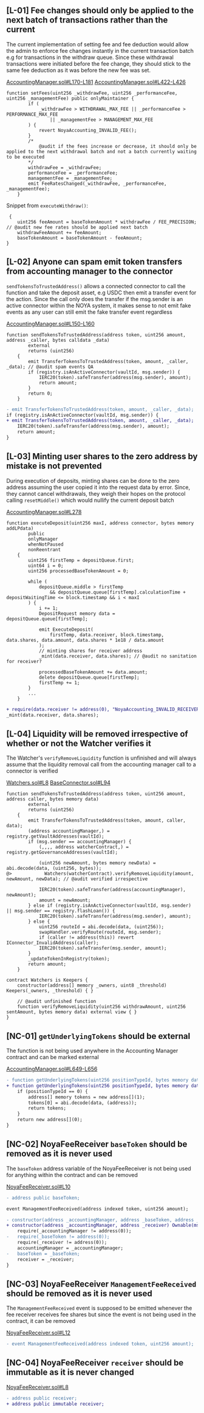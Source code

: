 ## [L-01] Fee changes should only be applied to the next batch of transactions rather than the current

The current implementation of setting fee and fee deduction would allow the admin to enforce fee changes instantly in the current transaction batch e.g for transactions in the withdraw queue. Since these withdrawal transactions were initiated before the fee change, they should stick to the same fee deduction as it was before the new fee was set.

[AccountingManager.sol#L170-L181](https://github.com/code-423n4/2024-04-noya/blob/main/contracts/accountingManager/AccountingManager.sol#L170-L181)
[AccountingManager.sol#L422-L426](https://github.com/code-423n4/2024-04-noya/blob/main/contracts/accountingManager/AccountingManager.sol#L422-L426)

```solidity
function setFees(uint256 _withdrawFee, uint256 _performanceFee, uint256 _managementFee) public onlyMaintainer {
        if (
            _withdrawFee > WITHDRAWAL_MAX_FEE || _performanceFee > PERFORMANCE_MAX_FEE
                || _managementFee > MANAGEMENT_MAX_FEE
        ) {
            revert NoyaAccounting_INVALID_FEE();
        }
        /*
            @audit if the fees increase or decrease, it should only be applied to the next withdrawal batch and not a batch currently waiting to be executed
        */
        withdrawFee = _withdrawFee;
        performanceFee = _performanceFee;
        managementFee = _managementFee;
        emit FeeRatesChanged(_withdrawFee, _performanceFee, _managementFee);
    }
```

Snippet from `executeWithdraw()`:

```solidity
 {
    uint256 feeAmount = baseTokenAmount * withdrawFee / FEE_PRECISION; // @audit new fee rates should be applied next batch
    withdrawFeeAmount += feeAmount;
    baseTokenAmount = baseTokenAmount - feeAmount;
}
```

## [L-02] Anyone can spam emit token transfers from accounting manager to the connector

`sendTokensToTrustedAddress()` allows a connected connector to call the function and take the deposit asset, e.g USDC then emit a transfer event for the action. Since the call only does the transfer if the msg.sender is an active connector within the NOYA system, it makes sense to not emit fake events as any user can still emit the fake transfer event regardless

[AccountingManager.sol#L150-L160](https://github.com/code-423n4/2024-04-noya/blob/main/contracts/accountingManager/AccountingManager.sol#L150-L160)

```solidity
function sendTokensToTrustedAddress(address token, uint256 amount, address _caller, bytes calldata _data)
        external
        returns (uint256)
    {
        emit TransferTokensToTrustedAddress(token, amount, _caller, _data); // @audit spam events QA
        if (registry.isAnActiveConnector(vaultId, msg.sender)) {
            IERC20(token).safeTransfer(address(msg.sender), amount);
            return amount;
        }
        return 0;
    }
```

```diff
- emit TransferTokensToTrustedAddress(token, amount, _caller, _data);
if (registry.isAnActiveConnector(vaultId, msg.sender)) {
+ emit TransferTokensToTrustedAddress(token, amount, _caller, _data);
    IERC20(token).safeTransfer(address(msg.sender), amount);
    return amount;
}
```

## [L-03] Minting user shares to the zero address by mistake is not prevented

During execution of deposits, minting shares can be done to the zero address assuming the user copied it into the request data by error. Since, they cannot cancel withdrawals, they weigh their hopes on the protocol calling `resetMiddle()` which would nullify the current deposit batch

[AccountingManager.sol#L278](https://github.com/code-423n4/2024-04-noya/blob/main/contracts/accountingManager/AccountingManager.sol#L278)

```solidity
function executeDeposit(uint256 maxI, address connector, bytes memory addLPdata)
        public
        onlyManager
        whenNotPaused
        nonReentrant
    {
        uint256 firstTemp = depositQueue.first;
        uint64 i = 0;
        uint256 processedBaseTokenAmount = 0;

        while (
            depositQueue.middle > firstTemp
                && depositQueue.queue[firstTemp].calculationTime + depositWaitingTime <= block.timestamp && i < maxI
        ) {
            i += 1;
            DepositRequest memory data = depositQueue.queue[firstTemp];

            emit ExecuteDeposit(
                firstTemp, data.receiver, block.timestamp, data.shares, data.amount, data.shares * 1e18 / data.amount
            );
            // minting shares for receiver address
            _mint(data.receiver, data.shares); // @audit no sanitation for receiver?

            processedBaseTokenAmount += data.amount;
            delete depositQueue.queue[firstTemp];
            firstTemp += 1;
        }
        ...
    }
```

```diff
+ require(data.receiver != address(0), "NoyaAccounting_INVALID_RECEIVER");
_mint(data.receiver, data.shares);
```

## [L-04] Liquidity will be removed irrespective of whether or not the Watcher verifies it

The Watcher's `verifyRemoveLiquidity` function is unfinished and will always assume that the liquidity removal call from the accounting manager call to a connector  is verified

[Watchers.sol#L8](https://github.com/code-423n4/2024-04-noya/blob/main/contracts/governance/Watchers.sol#L8)
[BaseConnector.sol#L94](https://github.com/code-423n4/2024-04-noya/blob/main/contracts/helpers/BaseConnector.sol#L94)

```solidity
function sendTokensToTrustedAddress(address token, uint256 amount, address caller, bytes memory data)
        external
        returns (uint256)
    {
        emit TransferTokensToTrustedAddress(token, amount, caller, data);
        (address accountingManager,) = registry.getVaultAddresses(vaultId);
        if (msg.sender == accountingManager) {
            (,,,, address watcherContract,) = registry.getGovernanceAddresses(vaultId);

            (uint256 newAmount, bytes memory newData) = abi.decode(data, (uint256, bytes));
@>            Watchers(watcherContract).verifyRemoveLiquidity(amount, newAmount, newData); // @audit verified irrespective

            IERC20(token).safeTransfer(address(accountingManager), newAmount);
            amount = newAmount;
        } else if (registry.isAnActiveConnector(vaultId, msg.sender) || msg.sender == registry.flashLoan()) {
            IERC20(token).safeTransfer(address(msg.sender), amount);
        } else {
            uint256 routeId = abi.decode(data, (uint256));
            swapHandler.verifyRoute(routeId, msg.sender);
            if (caller != address(this)) revert IConnector_InvalidAddress(caller);
            IERC20(token).safeTransfer(msg.sender, amount);
        }
        _updateTokenInRegistry(token);
        return amount;
    }
```

```solidity
contract Watchers is Keepers {
    constructor(address[] memory _owners, uint8 _threshold) Keepers(_owners, _threshold) { }

    // @audit unfinished function
    function verifyRemoveLiquidity(uint256 withdrawAmount, uint256 sentAmount, bytes memory data) external view { }
}
```

## [NC-01] `getUnderlyingTokens` should be external

The function is not being used anywhere in the Accounting Manager contract and can be marked external

[AccountingManager.sol#L649-L656](https://github.com/code-423n4/2024-04-noya/blob/main/contracts/accountingManager/AccountingManager.sol#L649-L656)

```diff
- function getUnderlyingTokens(uint256 positionTypeId, bytes memory data) public view returns (address[] memory) {
+ function getUnderlyingTokens(uint256 positionTypeId, bytes memory data) external view returns (address[] memory) {
    if (positionTypeId == 0) {
        address[] memory tokens = new address[](1);
        tokens[0] = abi.decode(data, (address));
        return tokens;
    }
    return new address[](0);
}
```

## [NC-02] NoyaFeeReceiver `baseToken` should be removed as it is never used

The `baseToken` address variable of the NoyaFeeReceiver is not being used for anything within the contract and can be removed

[NoyaFeeReceiver.sol#L10](https://github.com/code-423n4/2024-04-noya/blob/main/contracts/accountingManager/NoyaFeeReceiver.sol#L10)

```diff
- address public baseToken;

event ManagementFeeReceived(address indexed token, uint256 amount);

- constructor(address _accountingManager, address _baseToken, address _receiver) Ownable(msg.sender) {
+ constructor(address _accountingManager, address _receiver) Ownable(msg.sender) {
    require(_accountingManager != address(0));
-   require(_baseToken != address(0));
    require(_receiver != address(0));
    accountingManager = _accountingManager;
-   baseToken = _baseToken;
    receiver = _receiver;
}
```

## [NC-03] NoyaFeeReceiver `ManagementFeeReceived` should be removed as it is never used

The `ManagementFeeReceived` event is supposed to be emitted whenever the fee receiver receives fee shares but since the event is not being used in the contract, it can be removed

[NoyaFeeReceiver.sol#L12](https://github.com/code-423n4/2024-04-noya/blob/main/contracts/accountingManager/NoyaFeeReceiver.sol#L12)

```diff
- event ManagementFeeReceived(address indexed token, uint256 amount);
```

## [NC-04] NoyaFeeReceiver `receiver` should be immutable as it is never changed

[NoyaFeeReceiver.sol#L8](https://github.com/code-423n4/2024-04-noya/blob/main/contracts/accountingManager/NoyaFeeReceiver.sol#L8)

```diff
- address public receiver;
+ address public immutable receiver;
```